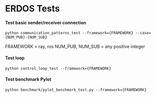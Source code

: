 # ERDOS Tests

#### Test basic sender/receiver connection
```commandline
python communication_patterns_test --framework={FRAMEWORK} --case={NUM_PUB}-{NUM_SUB}
```
FRAMEWORK = ray, ros
NUM_PUB, NUM_SUB = any positive integer

#### Test loop
```commandline
python control_loop_test --framework={FRAMEWORK}
```

#### Test benchmark Pylot
```commandline
python benchmark/pylot_benchmark_test.py --framework={FRAMEWORK}
```

